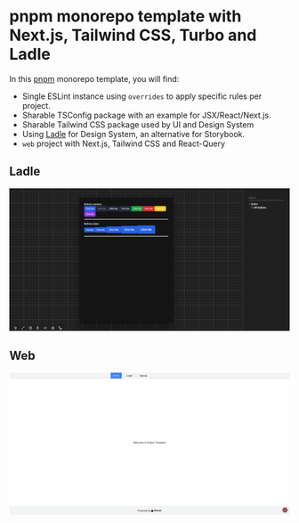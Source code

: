 # pnpm monorepo template with Next.js, Tailwind CSS, Turbo and Ladle

In this [pnpm](https://pnpm.io/) monorepo template, you will find:

- Single ESLint instance using `overrides` to apply specific rules per project.
- Sharable TSConfig package with an example for JSX/React/Next.js.
- Sharable Tailwind CSS package used by UI and Design System
- Using [Ladle](https://ladle.dev/) for Design System, an alternative for Storybook.
- `web` project with Next.js, Tailwind CSS and React-Query

## Ladle

![](./.github/ladle.png)

## Web

![](./.github/web.png)
